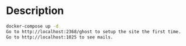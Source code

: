 # Description
``` bash
docker-compose up -d
Go to http://localhost:2368/ghost to setup the site the first time.
Go to http://localhost:1025 to see mails.
```
